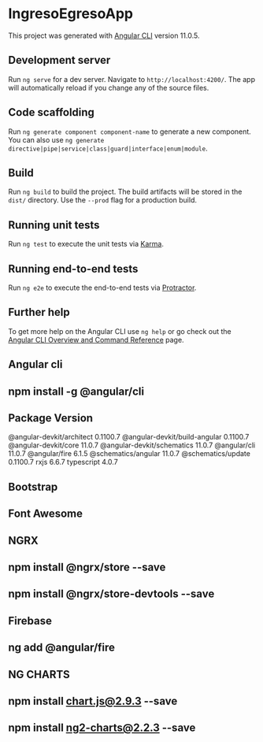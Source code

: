 # IngresoEgresoApp

This project was generated with [Angular CLI](https://github.com/angular/angular-cli) version 11.0.5.

## Development server

Run `ng serve` for a dev server. Navigate to `http://localhost:4200/`. The app will automatically reload if you change any of the source files.

## Code scaffolding

Run `ng generate component component-name` to generate a new component. You can also use `ng generate directive|pipe|service|class|guard|interface|enum|module`.

## Build

Run `ng build` to build the project. The build artifacts will be stored in the `dist/` directory. Use the `--prod` flag for a production build.

## Running unit tests

Run `ng test` to execute the unit tests via [Karma](https://karma-runner.github.io).

## Running end-to-end tests

Run `ng e2e` to execute the end-to-end tests via [Protractor](http://www.protractortest.org/).

## Further help

To get more help on the Angular CLI use `ng help` or go check out the [Angular CLI Overview and Command Reference](https://angular.io/cli) page.


## Angular cli
  ## npm install -g @angular/cli
  Package                         Version
  ---------------------------------------------------------
  @angular-devkit/architect       0.1100.7
  @angular-devkit/build-angular   0.1100.7
  @angular-devkit/core            11.0.7
  @angular-devkit/schematics      11.0.7
  @angular/cli                    11.0.7
  @angular/fire                   6.1.5
  @schematics/angular             11.0.7
  @schematics/update              0.1100.7
  rxjs                            6.6.7
  typescript                      4.0.7

## Bootstrap
## Font Awesome
## NGRX
  ## npm install @ngrx/store --save
  ## npm install @ngrx/store-devtools --save
## Firebase
  ## ng add @angular/fire
## NG CHARTS 
  ## npm install chart.js@2.9.3 --save 
  ## npm install ng2-charts@2.2.3 --save
